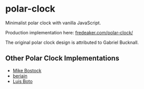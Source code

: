 # polar-clock
Minimalist polar clock with vanilla JavaScript.

Production implementation here: [fredeaker.com/polar-clock/](https://fredeaker.com/polar-clock/)

The original polar clock design is attributed to Gabriel Bucknall.

## Other Polar Clock Implementations

- [Mike Bostock](https://mbostock.github.io/protovis/ex/clock.html)
- [beriain](https://github.com/beriain/PolarClock)
- [Luis Boto](https://github.com/LuisBoto/PolarClock)
